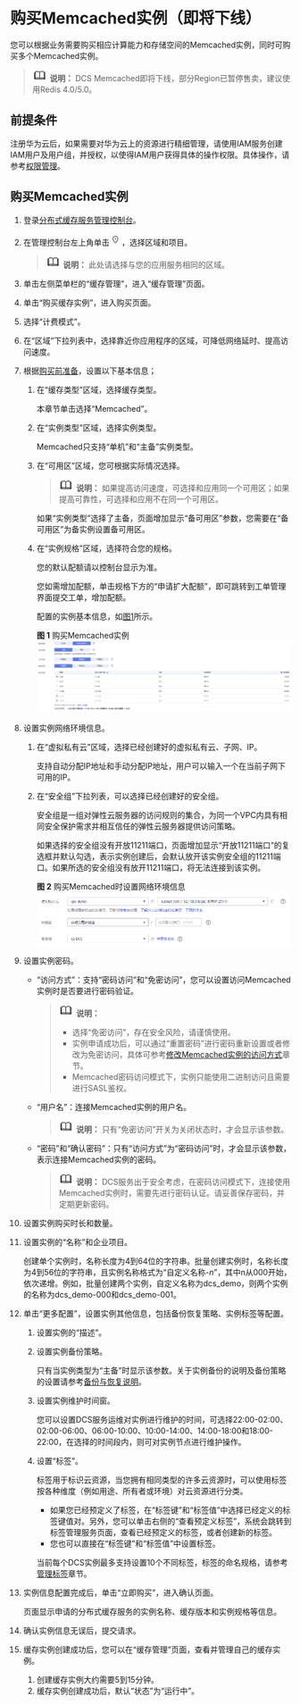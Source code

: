# 购买Memcached实例（即将下线）<a name="dcs-ug-0312005"></a>

您可以根据业务需要购买相应计算能力和存储空间的Memcached实例，同时可购买多个Memcached实例。

>![](public_sys-resources/icon-note.gif) **说明：** 
>DCS Memcached即将下线，部分Region已暂停售卖，建议使用Redis 4.0/5.0。

## 前提条件<a name="section111112010121"></a>

注册华为云后，如果需要对华为云上的资源进行精细管理，请使用IAM服务创建IAM用户及用户组，并授权，以使得IAM用户获得具体的操作权限。具体操作，请参考[权限管理](权限管理.md)。

## 购买Memcached实例<a name="section24112512"></a>

1.  登录[分布式缓存服务管理控制台](https://console.huaweicloud.com/dcs)。
2.  在管理控制台左上角单击![](figures/icon-region.png)，选择区域和项目。

    >![](public_sys-resources/icon-note.gif) **说明：** 
    >此处请选择与您的应用服务相同的区域。

3.  单击左侧菜单栏的“缓存管理”，进入“缓存管理”页面。
4.  单击“购买缓存实例”，进入购买页面。
5.  选择“计费模式”。
6.  在“区域”下拉列表中，选择靠近你应用程序的区域，可降低网络延时、提高访问速度。
7.  根据[购买前准备](购买前准备.md)，设置以下基本信息；
    1.  在“缓存类型”区域，选择缓存类型。

        本章节单击选择“Memcached”。

    2.  在“实例类型”区域，选择实例类型。

        Memcached只支持“单机”和“主备”实例类型。

    3.  在“可用区”区域，您可根据实际情况选择。

        >![](public_sys-resources/icon-note.gif) **说明：** 
        >如果提高访问速度，可选择和应用同一个可用区；如果提高可靠性，可选择和应用不在同一个可用区。

        如果“实例类型”选择了主备，页面增加显示“备可用区”参数，您需要在“备可用区”为备实例设置备可用区。

    4.  在“实例规格”区域，选择符合您的规格。

        您的默认配额请以控制台显示为准。

        您如需增加配额，单击规格下方的“申请扩大配额”，即可跳转到工单管理界面提交工单，增加配额。

        配置的实例基本信息，如[图1](#fig442343421020)所示。

        **图 1**  购买Memcached实例<a name="fig442343421020"></a>  
        ![](figures/购买Memcached实例.png "购买Memcached实例")

8.  设置实例网络环境信息。
    1.  在“虚拟私有云”区域，选择已经创建好的虚拟私有云、子网、IP。

        支持自动分配IP地址和手动分配IP地址，用户可以输入一个在当前子网下可用的IP。

    2.  在“安全组”下拉列表，可以选择已经创建好的安全组。

        安全组是一组对弹性云服务器的访问规则的集合，为同一个VPC内具有相同安全保护需求并相互信任的弹性云服务器提供访问策略。

        如果选择的安全组没有开放11211端口，页面增加显示“开放11211端口”的复选框并默认勾选，表示实例创建后，会默认放开该实例安全组的11211端口。如果所选的安全组没有放开11211端口，将无法连接到该实例。

        **图 2**  购买Memcached时设置网络环境信息<a name="fig1109143233017"></a>  
        ![](figures/购买Memcached时设置网络环境信息.png "购买Memcached时设置网络环境信息")

9.  设置实例密码。
    -   “访问方式”：支持“密码访问”和“免密访问”，您可以设置访问Memcached实例时是否要进行密码验证。

        >![](public_sys-resources/icon-note.gif) **说明：** 
        >-   选择“免密访问”，存在安全风险，请谨慎使用。
        >-   实例申请成功后，可以通过“重置密码”进行密码重新设置或者修改为免密访问，具体可参考[修改Memcached实例的访问方式](修改Memcached实例的访问方式.md)章节。
        >-   Memcached密码访问模式下，实例只能使用二进制访问且需要进行SASL鉴权。

    -   “用户名”：连接Memcached实例的用户名。

        >![](public_sys-resources/icon-note.gif) **说明：** 
        >只有“免密访问”开关为关闭状态时，才会显示该参数。

    -   “密码”和“确认密码”：只有“访问方式”为“密码访问”时，才会显示该参数，表示连接Memcached实例的密码。

        >![](public_sys-resources/icon-note.gif) **说明：** 
        >DCS服务出于安全考虑，在密码访问模式下，连接使用Memcached实例时，需要先进行密码认证。请妥善保存密码，并定期更新密码。


10. 设置实例购买时长和数量。
11. 设置实例的“名称”和企业项目。

    创建单个实例时，名称长度为4到64位的字符串。批量创建实例时，名称长度为4到56位的字符串，且实例名称格式为“自定义名称-_n_”，其中n从000开始，依次递增。例如，批量创建两个实例，自定义名称为dcs\_demo，则两个实例的名称为dcs\_demo-000和dcs\_demo-001。

12. 单击“更多配置”，设置实例其他信息，包括备份恢复策略、实例标签等配置。
    1.  设置实例的“描述”。
    2.  设置实例备份策略。

        只有当实例类型为“主备”时显示该参数。关于实例备份的说明及备份策略的设置请参考[备份与恢复说明](备份与恢复说明.md)。

    3.  设置实例维护时间窗。

        您可以设置DCS服务运维对实例进行维护的时间，可选择22:00-02:00、02:00-06:00、06:00-10:00、10:00-14:00、14:00-18:00和18:00-22:00，在选择的时间段内，则可对实例节点进行维护操作。

    4.  设置“标签”。

        标签用于标识云资源，当您拥有相同类型的许多云资源时，可以使用标签按各种维度（例如用途、所有者或环境）对云资源进行分类。

        -   如果您已经预定义了标签，在“标签键”和“标签值”中选择已经定义的标签键值对。另外，您可以单击右侧的“查看预定义标签”，系统会跳转到标签管理服务页面，查看已经预定义的标签，或者创建新的标签。
        -   您也可以直接在“标签键”和“标签值”中设置标签。

        当前每个DCS实例最多支持设置10个不同标签，标签的命名规格，请参考[管理标签](管理标签.md)章节。

13. 实例信息配置完成后，单击“立即购买”，进入确认页面。

    页面显示申请的分布式缓存服务的实例名称、缓存版本和实例规格等信息。

14. 确认实例信息无误后，提交请求。
15. 缓存实例创建成功后，您可以在“缓存管理”页面，查看并管理自己的缓存实例。
    1.  创建缓存实例大约需要5到15分钟。
    2.  缓存实例创建成功后，默认“状态”为“运行中”。



